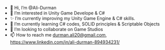 - 👋 Hi, I’m @Ali-Durman
- 👀 I’m interested in Unity Game Develope & C#
- ✨ I’m currently improving my Unity Game Engine & C# skills.
- 🌱 I’m currently learning C# codes, SOLID principles & Scriptable Objects
- 💞️ I’m looking to collaborate on Game Studios
- 📫 How to reach me durman.ali20@gmail.com, https://www.linkedin.com/in/ali-durman-894934231/

<!---
Ali-Durman/Ali-Durman is a ✨ special ✨ repository because its `README.md` (this file) appears on your GitHub profile.
You can click the Preview link to take a look at your changes.
--->
